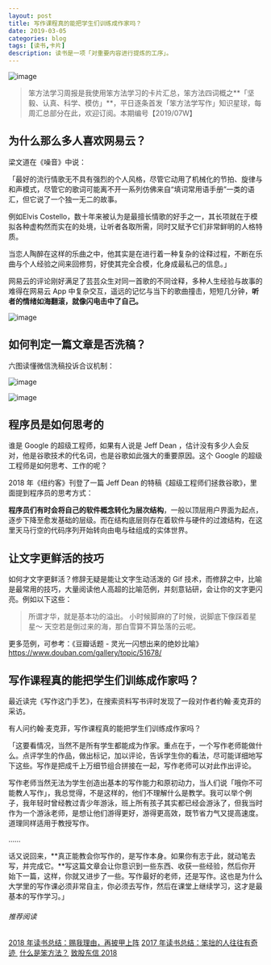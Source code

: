 ```yaml
---
layout: post
title: 写作课程真的能把学生们训练成作家吗？
date: 2019-03-05
categories: blog
tags: [读书,卡片]
description: 读书是一项「对重要内容进行提炼的工序」。
---
```


![image](http://upload-images.jianshu.io/upload_images/32598-c4ce075caa066eec?imageMogr2/auto-orient/strip%7CimageView2/2/w/1240)

> 笨方法学习周报是我使用笨方法学习的卡片汇总，笨方法四词概之**「坚毅、认真、科学、模仿」**，平日逐条首发「笨方法学写作」知识星球，每周汇总部分在此，欢迎订阅。本期编号【2019/07W】

## 为什么那么多人喜欢网易云？

梁文道在《噪音》中说：

「最好的流行情歌无不具有强烈的个人风格，尽管它动用了机械化的节拍、旋律与和声模式，尽管它的歌词可能离不开一系列仿佛来自“填词常用语手册”一类的语汇，但它说了一个独一无二的故事。

例如Elvis Costello，数十年来被认为是最擅长情歌的好手之一，其长项就在于模拟各种虚构然而实在的处境，让听者各取所需，同时又赋予它们非常鲜明的人格特质。

当恋人陶醉在这样的乐曲之中，他其实是在进行着一种复杂的诠释过程，不断在乐曲与个人经验之间来回修剪，好使其完全合模，化身成最私己的信息。」

网易云的评论刚好满足了芸芸众生对同一首歌的不同诠释，多种人生经验与故事的难得在网易云 App 中复杂交互，遥远的记忆与当下的歌曲撞击，短短几分钟，**听者的情绪如海翻滚，就像闪电击中了自己。**

![image](http://upload-images.jianshu.io/upload_images/32598-871ef77483a9de9a?imageMogr2/auto-orient/strip%7CimageView2/2/w/1240)


## 如何判定一篇文章是否洗稿？

六图读懂微信洗稿投诉合议机制：

![image](http://upload-images.jianshu.io/upload_images/32598-a7b7abec93aa0153?imageMogr2/auto-orient/strip%7CimageView2/2/w/1240)


![image](http://upload-images.jianshu.io/upload_images/32598-21a267066502bc7d?imageMogr2/auto-orient/strip%7CimageView2/2/w/1240)


## 程序员是如何思考的

谁是 Google 的超级工程师，如果有人说是 Jeff Dean ，估计没有多少人会反对，他是谷歌技术的代名词，也是谷歌如此强大的重要原因。这个 Google 的超级工程师是如何思考、工作的呢？

2018 年《纽约客》刊登了一篇 Jeff Dean 的特稿《超级工程师们拯救谷歌》，里面提到程序员的思考方式：

**程序员们有时会将自己的软件概念转化为层次结构**，一般以顶层用户界面为起点，逐步下降至愈发基础的层级。而在结构底层则存在着软件与硬件的过渡结构，在这里天马行空的代码序列开始转向由电与硅组成的实体世界。

## 让文字更鲜活的技巧

如何才文字更鲜活？修辞无疑是能让文字生动活泼的 Gif 技术，而修辞之中，比喻是最常用的技巧，大量阅读他人高超的比喻范例，并刻意钻研，会让你的文字更闪亮。例如以下这些：

> 所谓才华，就是基本功的溢出。
> 小时候脚麻的了时候，说脚底下像踩着星星～
> 天空若是倒过来的海，那白雪算不算坠落的云呢。

更多范例，可参考：《豆瓣话题 - 灵光一闪想出来的绝妙比喻》
https://www.douban.com/gallery/topic/51678/

## 写作课程真的能把学生们训练成作家吗？

最近读完《写作这门手艺》，在搜索资料写书评时发现了一段对作者约翰·麦克菲的采访。

有人问约翰·麦克菲，写作课程真的能把学生们训练成作家吗？

「这要看情况，当然不是所有学生都能成为作家。重点在于，一个写作老师能做什么。点评学生的作品，做出标记，加以评论，告诉学生你的看法，尽可能详细地写下这些。写作是把成千上万细节组合拼接在一起，写作老师可以对此作出评论。

写作老师当然无法为学生创造出基本的写作能力和原初动力，当人们说「哦你不可能教人写作」，我总觉得，不是这样的，他们不理解什么是教学。我可以举个例子，我年轻时曾经教过青少年游泳，班上所有孩子其实都已经会游泳了，但我当时作为一个游泳老师，是想让他们游得更好，游得更高效，既节省力气又提高速度。道理同样适用于教授写作。

……

话又说回来，**真正能教会你写作的，是写作本身。如果你有志于此，就动笔去写，并完成它。**写这篇文章会让你意识到一些东西、收获一些经验，然后你开始下一篇，这样，你就又进步了一些。写作最好的老师，还是写作。这也是为什么大学里的写作课必须非常自主，你必须去写作，然后在课堂上继续学习，这才是最基本的写作学习。」

###### 推荐阅读 

[2018 年读书总结：赐我理由，再披甲上阵](https://mp.weixin.qq.com/s?__biz=MzA4MTQ0NDQxNg==&mid=2650639964&idx=1&sn=2f0ae0a0ec855d2b2fb7ccdd0fb82475&chksm=879dc573b0ea4c650ab8120790b8e542130c5ce0f1aa08192d67e95ca8d587797afa2104410f&token=468183103&lang=zh_CN#rd)
[2017 年读书总结：笨拙的人往往有奇迹 ](https://mp.weixin.qq.com/s?__biz=MzA4MTQ0NDQxNg==&mid=2650639495&idx=1&sn=c4e20f2d296f9bf7ae7e1d4449427dde&chksm=879dc7a8b0ea4ebe5960f5f05fa881378828baa482917c729f8106fec87ac10ee40aedab2e3b&token=2060945290&lang=zh_CN&scene=21#wechat_redirect) 
[什么是笨方法？](https://mp.weixin.qq.com/s?__biz=MzA4MTQ0NDQxNg==&mid=2650639834&idx=1&sn=7d6e7b978ca39be434b0bfc6084e3f7a&chksm=879dc6f5b0ea4fe3864b7bc4f8a1849dbfc85ef80e2de6f9542886f791b9ab4f4c660496d507&token=2060945290&lang=zh_CN&scene=21#wechat_redirect) 
[致股东信 2018](https://mp.weixin.qq.com/s?__biz=MzA4MTQ0NDQxNg==&mid=2650639834&idx=1&sn=7d6e7b978ca39be434b0bfc6084e3f7a&chksm=879dc6f5b0ea4fe3864b7bc4f8a1849dbfc85ef80e2de6f9542886f791b9ab4f4c660496d507&token=2060945290&lang=zh_CN&scene=21#wechat_redirect) 
